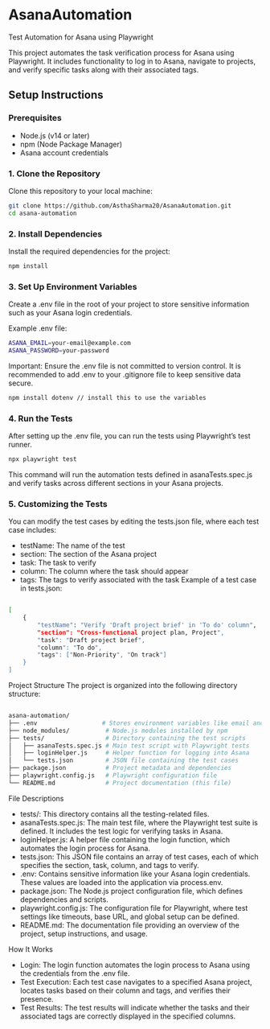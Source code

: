 # AsanaAutomation

Test Automation for Asana using Playwright

This project automates the task verification process for Asana using Playwright. It includes functionality to log in to Asana, navigate to projects, and verify specific tasks along with their associated tags.

## Setup Instructions

### Prerequisites
- Node.js (v14 or later)
- npm (Node Package Manager)
- Asana account credentials

### 1. Clone the Repository
Clone this repository to your local machine:

```bash
git clone https://github.com/AsthaSharma20/AsanaAutomation.git
cd asana-automation
```
### 2. Install Dependencies
Install the required dependencies for the project:

```bash
npm install
```
### 3. Set Up Environment Variables
Create a .env file in the root of your project to store sensitive information such as your Asana login credentials.

Example .env file:

```bash
ASANA_EMAIL=your-email@example.com
ASANA_PASSWORD=your-password
```
Important: Ensure the .env file is not committed to version control. It is recommended to add .env to your .gitignore file to keep sensitive data secure.

```bash
npm install dotenv // install this to use the variables
```
### 4. Run the Tests
After setting up the .env file, you can run the tests using Playwright’s test runner.

```bash
npx playwright test
```
This command will run the automation tests defined in asanaTests.spec.js and verify tasks across different sections in your Asana projects.

### 5. Customizing the Tests
You can modify the test cases by editing the tests.json file, where each test case includes:

- testName: The name of the test
- section: The section of the Asana project
- task: The task to verify
- column: The column where the task should appear
- tags: The tags to verify associated with the task
Example of a test case in tests.json:

```bash

[
    {
        "testName": "Verify 'Draft project brief' in 'To do' column",
        "section": "Cross-functional project plan, Project",
        "task": "Draft project brief",
        "column": "To do",
        "tags": ["Non-Priority", "On track"]
    }
]
```

Project Structure
The project is organized into the following directory structure:

```bash

asana-automation/
├── .env                  # Stores environment variables like email and password for login
├── node_modules/          # Node.js modules installed by npm
├── tests/                 # Directory containing the test scripts
│   ├── asanaTests.spec.js # Main test script with Playwright tests
│   ├── loginHelper.js     # Helper function for logging into Asana
│   └── tests.json         # JSON file containing the test cases
├── package.json           # Project metadata and dependencies
├── playwright.config.js   # Playwright configuration file
└── README.md              # Project documentation (this file)
```

File Descriptions
- tests/: This directory contains all the testing-related files.
- asanaTests.spec.js: The main test file, where the Playwright test suite is defined. It includes the test logic for verifying tasks in Asana.
- loginHelper.js: A helper file containing the login function, which automates the login process for Asana.
- tests.json: This JSON file contains an array of test cases, each of which specifies the section, task, column, and tags to verify.
- .env: Contains sensitive information like your Asana login credentials. These values are loaded into the application via process.env.
- package.json: The Node.js project configuration file, which defines dependencies and scripts.
- playwright.config.js: The configuration file for Playwright, where test settings like timeouts, base URL, and global setup can be defined.
- README.md: The documentation file providing an overview of the project, setup instructions, and usage.

How It Works
- Login: The login function automates the login process to Asana using the credentials from the .env file.
- Test Execution: Each test case navigates to a specified Asana project, locates tasks based on their column and tags, and verifies their presence.
- Test Results: The test results will indicate whether the tasks and their associated tags are correctly displayed in the specified columns.